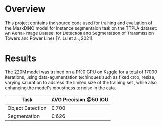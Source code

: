 # Overview
This project contains the source code used for training and evaluation of the MaskDINO model for instance segmentaion task on the TTPLA dataset: An Aerial-Image Dataset for Detection and Segmentation of Transmission Towers and Power Lines [Y. Lu et al., 2021]. 

# Results
The 220M model was trained on a P100 GPU on Kaggle for a total of 17000 iterations, using data-agumentation techinques such as fixed crop, resize, varying saturation to address the limited size of the training set , while also enhancing the model's robustness to noise in the data.

| **Task**           | **AVG Precision @50 IOU** |
|---------------------|---------------------------|
| Object Detection   | 0.700                    |
| Segmentation       | 0.626                    |
